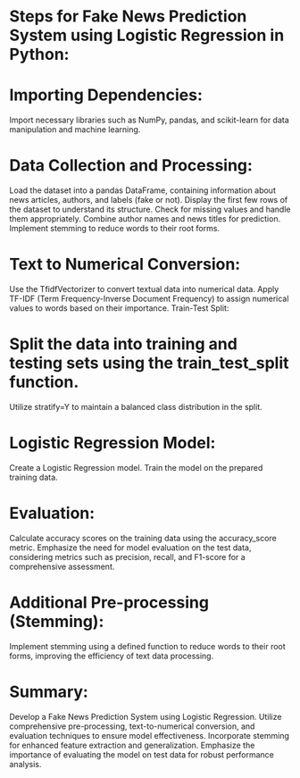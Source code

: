 # Steps for Fake News Prediction System using Logistic Regression in Python:

# Importing Dependencies:
Import necessary libraries such as NumPy, pandas, and scikit-learn for data manipulation and machine learning.

# Data Collection and Processing:
Load the dataset into a pandas DataFrame, containing information about news articles, authors, and labels (fake or not).
Display the first few rows of the dataset to understand its structure.
Check for missing values and handle them appropriately.
Combine author names and news titles for prediction.
Implement stemming to reduce words to their root forms.

# Text to Numerical Conversion:
Use the TfidfVectorizer to convert textual data into numerical data.
Apply TF-IDF (Term Frequency-Inverse Document Frequency) to assign numerical values to words based on their importance.
Train-Test Split:

# Split the data into training and testing sets using the train_test_split function.
Utilize stratify=Y to maintain a balanced class distribution in the split.

# Logistic Regression Model:
Create a Logistic Regression model.
Train the model on the prepared training data.

# Evaluation:
Calculate accuracy scores on the training data using the accuracy_score metric.
Emphasize the need for model evaluation on the test data, considering metrics such as precision, recall, and F1-score for a comprehensive assessment.

# Additional Pre-processing (Stemming):
Implement stemming using a defined function to reduce words to their root forms, improving the efficiency of text data processing.

# Summary:
Develop a Fake News Prediction System using Logistic Regression.
Utilize comprehensive pre-processing, text-to-numerical conversion, and evaluation techniques to ensure model effectiveness.
Incorporate stemming for enhanced feature extraction and generalization.
Emphasize the importance of evaluating the model on test data for robust performance analysis.
